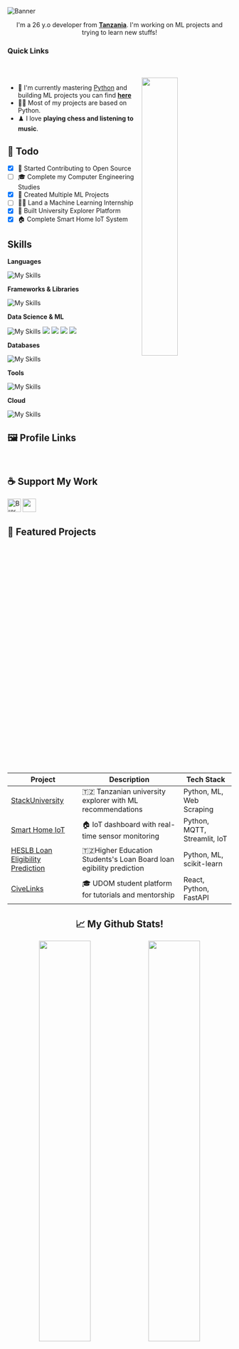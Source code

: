 ![Banner](https://capsule-render.vercel.app/api?type=venom&height=200&color=0:43cea2,100:185a9d&text=Hello,%20I'm%20Zuck30&textBg=false&desc=(he/him)&descAlign=79&fontAlign=50&descAlignY=70&fontColor=f7f5f5)

<p align="center">I'm a 26 y.o developer from <strong><a href="https://www.google.com/travel/things-to-do?dest_src=ut&dest_mid=%2Fm%2F0htfv">Tanzania</a></strong>. I'm working on ML projects and trying to learn new stuffs!</p>

<h3>Quick Links</h3>
<a href="https://github.com/zuck30"><img src="https://img.shields.io/github/followers/zuck30.svg?style=social&label=Follow&maxAge=2592000" alt="" align="left"></a>

<div align="left">
    <a href="https://twitter.com/codewithsheddy"><img src="https://img.shields.io/badge/@codewithsheddy-30302f?style=flat-square&logo=twitter" alt="" srcset=""></a>
    <a href="mailto:sheldoncodesdaily@gmail.com"><img src="https://img.shields.io/badge/Mail%20me-30302f?style=flat-square&logo=gmail" alt="" srcset=""></a>
    <a href="https://codewithsheddy.netlify.app"><img src="https://img.shields.io/badge/Portfolio-30302f?style=flat-square&logo=firefox" alt="" srcset=""></a>
</div>

<br>
<a href="https://github.com/zuck30"><img align="right" height="auto" width="40%" src="https://i.pinimg.com/originals/81/17/8b/81178b47a8598f0c81c4799f2cdd4057.gif" style="right:0px" /></a>

<ul>
    <li>🔭 I'm currently mastering <a href="https://www.python.org">Python</a> and building ML projects you can find <a href="https://github.com/zuck30/stackuniversity"><b>here</b></a></li>
    <li>👨‍💻 Most of my projects are based on Python.</li>
    <li>♟️ I love <b>playing chess and listening to music</b>.</li>
</ul>

<h2>📌 Todo</h2>

- [x] 💬 Started Contributing to Open Source
- [ ] 🎓 Complete my Computer Engineering Studies
- [x] 🎯 Created Multiple ML Projects
- [ ] 👨‍💻 Land a Machine Learning Internship
- [x] 🚀 Built University Explorer Platform
- [x] 🏠 Complete Smart Home IoT System

<h2 id=lang>Skills</h2>

**Languages**

![My Skills](https://skillicons.dev/icons?i=python,js,ts,html,css,cpp,bash,md&perline=10)

**Frameworks & Libraries**

![My Skills](https://skillicons.dev/icons?i=react,fastapi,django,flask,tailwind,bootstrap&perline=10)

**Data Science & ML**

![My Skills](https://skillicons.dev/icons?i=tensorflow,pytorch&perline=10)
<img src="https://img.shields.io/badge/Pandas-150458?style=for-the-badge&logo=pandas&logoColor=white" />
<img src="https://img.shields.io/badge/NumPy-013243?style=for-the-badge&logo=numpy&logoColor=white" />
<img src="https://img.shields.io/badge/Streamlit-FF4B4B?style=for-the-badge&logo=streamlit&logoColor=white" />
<img src="https://img.shields.io/badge/scikit--learn-F7931E?style=for-the-badge&logo=scikitlearn&logoColor=white" />

**Databases**

![My Skills](https://skillicons.dev/icons?i=sqlite,mysql,mongodb&perline=10)

**Tools**

![My Skills](https://skillicons.dev/icons?i=docker,figma,vscode,git,github,linux,postman&perline=10)

**Cloud**

![My Skills](https://skillicons.dev/icons?i=netlify,vercel,heroku&perline=10)

<h2>🖼 Profile Links</h2>
<p>
    <a href="https://twitter.com/codewithsheddy" target="_blank" rel="noopener noreferrer"><img src="https://img.shields.io/badge/Twitter-1DA1F2?style=for-the-badge&logo=twitter&logoColor=white" alt="" srcset=""></a>
    <a href="https://codewithsheddy.netlify.app"><img src="https://img.shields.io/badge/Portfolio-FF5722?style=for-the-badge&logo=firefox&logoColor=white" alt=""></a>
    <a href="https://github.com/zuck30"><img src="https://img.shields.io/badge/GitHub-181717?style=for-the-badge&logo=github&logoColor=white" alt="" srcset=""></a>
    <a href="mailto:sheldoncodesdaily@gmail.com"><img src="https://img.shields.io/badge/Gmail-D14836?style=for-the-badge&logo=gmail&logoColor=white" alt="" srcset=""></a>
    <a href="https://linkedin.com/in/sheldon-dev"><img src="https://img.shields.io/badge/LinkedIn-0077B5?style=for-the-badge&logo=linkedin&logoColor=white" alt="" srcset=""></a>
    <img src="https://img.shields.io/badge/Chess.com-7FA650?style=for-the-badge&logo=chess.com&logoColor=white" alt="" srcset="">
    <img src="https://img.shields.io/badge/Spotify-1ED760?&style=for-the-badge&logo=spotify&logoColor=white" alt="" srcset="">
</p>

<h2>☕️ Support My Work</h2>
<p>
    <a href="https://www.buymeacoffee.com/codewithsheddy" target="_blank"><img src="https://cdn.buymeacoffee.com/buttons/v2/default-red.png" alt="Buy Me A Coffee" height="30px" ></a>
    <a href="https://paypal.me/codewithsheddy"><img src="https://img.shields.io/badge/PayPal-00457C?style=for-the-badge&logo=paypal&logoColor=white" alt="" height="30px"></a>
</p>

<h2>🚀 Featured Projects</h2>

| Project | Description | Tech Stack |
|---------|-------------|------------|
| [StackUniversity](https://github.com/zuck30/stackuniversity) | 🇹🇿 Tanzanian university explorer with ML recommendations |Python, ML, Web Scraping |
| [Smart Home IoT](https://github.com/zuck30/Smart-Home-Control-Raspberry) | 🏠 IoT dashboard with real-time sensor monitoring | Python, MQTT, Streamlit, IoT |
| [HESLB Loan Eligibility Prediction ](https://github.com/zuck30/Heslb-Loan_eligibility) | 🇹🇿Higher Education Students's Loan Board loan egibility prediction | Python, ML, scikit-learn |
| [CiveLinks](#) | 🎓 UDOM student platform for tutorials and mentorship | React, Python, FastAPI |

<h2 align="center">📈 My Github Stats! </h2>

<div align="center">
    <img src="https://github-readme-streak-stats.herokuapp.com?user=zuck30&theme=highcontrast&fire=DD5523&ring=E1397B&sideLabels=65FDF6&currStreakLabel=F9D659&background=141320" width="48%" />
    <img src="https://github-readme-stats.vercel.app/api?username=zuck30&show_icons=true&theme=radical&hide=prs&count_private=true" width="48%" />
</div>  

<div align="center">
    <img src="https://github-readme-stats.vercel.app/api/top-langs/?username=zuck30&hide=dockerfile&theme=radical&layout=compact" alt="" srcset="" align="center" width="49%">
</div>  

<div align="center">
<picture>
  <source media="(prefers-color-scheme: dark)" srcset="github-snake-dark.svg" />
  <source media="(prefers-color-scheme: light)" srcset="github-snake.svg" />
  <img alt="github-snake" src="github-snake.svg" />
</picture>
</div>  

<h2>🧠 Currently Learning</h2>

```yaml
focus_areas:
  - Advanced Machine Learning & Deep Learning
  - IoT Systems & Embedded Programming  
  - Full-stack Web Development with React
  - System Design & Scalable Architecture
  
current_reads:
  - "Hands-On Machine Learning" by Aurélien Géron
  - "Clean Code" by Robert C. Martin
  
goals_2025:
  - Build 5+ production-ready ML applications
  - Contribute to major open-source ML libraries
  - Launch CiveLinks platform for students
```

<h2>💭 Philosophy</h2>
<div align="center">
<blockquote>
<p><em>"Regret was the wake-up call. Action is the answer."</em></p>
<p><strong>— Zuck30</strong></p>
</blockquote>
</div>

### Profile views

![Profile views](https://komarev.com/ghpvc/?username=zuck30&style=for-the-badge&color=blueviolet)
